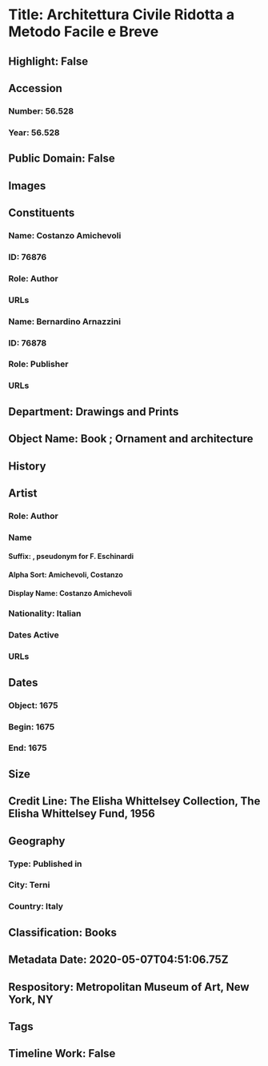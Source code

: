 # Title: Architettura Civile Ridotta a Metodo Facile e Breve
## Highlight: False
## Accession
### Number: 56.528
### Year: 56.528
## Public Domain: False
## Images
## Constituents
### Name: Costanzo Amichevoli
### ID: 76876
### Role: Author
### URLs
### Name: Bernardino Arnazzini
### ID: 76878
### Role: Publisher
### URLs
## Department: Drawings and Prints
## Object Name: Book ; Ornament and architecture
## History
## Artist
### Role: Author
### Name
#### Suffix: , pseudonym for F. Eschinardi
#### Alpha Sort: Amichevoli, Costanzo
#### Display Name: Costanzo Amichevoli
### Nationality: Italian
### Dates Active
### URLs
## Dates
### Object: 1675
### Begin: 1675
### End: 1675
## Size
## Credit Line: The Elisha Whittelsey Collection, The Elisha Whittelsey Fund, 1956
## Geography
### Type: Published in
### City: Terni
### Country: Italy
## Classification: Books
## Metadata Date: 2020-05-07T04:51:06.75Z
## Respository: Metropolitan Museum of Art, New York, NY
## Tags
## Timeline Work: False